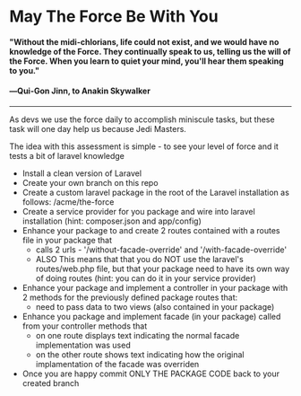 # May The Force Be With You

#### "Without the midi-chlorians, life could not exist, and we would have no knowledge of the Force. They continually speak to us, telling us the will of the Force. When you learn to quiet your mind, you'll hear them speaking to you."
#### ―Qui-Gon Jinn, to Anakin Skywalker
---------------------------------------

As devs we use the force daily to accomplish miniscule tasks, but these task will one day help us because Jedi Masters.

The idea with this assessment is simple - to see your level of force and it tests a bit of laravel knowledge

- Install a clean version of Laravel
- Create your own branch on this repo
- Create a custom laravel package in the root of the Laravel installation as follows: <lrvl root>/acme/the-force
- Create a service provider for you package and wire into laravel installation (hint: composer.json and app/config) 
- Enhance your package to and create 2 routes contained with a routes file in your package that 
  - calls 2 urls - '/without-facade-override' and '/with-facade-override'
  - ALSO This means that that you do NOT use the laravel's routes/web.php file, but that your package need to have its own way of doing routes (hint: you can do it in your service provider)
- Enhance your package and implement a controller in your package with 2 methods for the previously defined package routes that:
  - need to pass data to two views (also contained in your package)
- Enhance you package and implement facade (in your package) called from your controller methods that
  - on one route displays text indicating the normal facade implementation was used
  - on the other route shows text indicating how the original implamentation of the facade was overriden
- Once you are happy commit ONLY THE PACKAGE CODE back to your created branch
